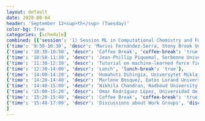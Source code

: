 ```yaml
---
layout: default
date: 2020-08-04
header: 'September 12<sup>th</sup> (Tuesday)'
color-bg: True
categories: [schedule]
combined: [{'session': '1) Session ML in Computational Chemistry and Force Field Development', 'time': '9:00-9:50', 'descr': 'Registration' , 'talk': 'true'},
{'time': '9:50-10:30', 'descr': 'Marivi Fernández-Serra, Stony Brook University', 'talk': 'true'},
{'time': '10:30-10:50', 'descr': 'Coffee Break', 'coffee-break': 'true'},
{'time': '10:50-11:30', 'descr': 'Jean-Phillip Piquemal, Sorbonne Universite', 'talk': 'true'},
{'time': '11:30-12:30', 'descr': 'Tutorial on machine-learned force fields, Stefan Chmiela, Technische Universitat Berlin', 'tutorial': 'true'},
{'time': '12:30-14:00', 'descr': 'Lunch', 'lunch-break': 'true'},
{'time': '14:00-14:20', 'descr': 'Humahuti Dihingia, Universytet Miklaja (DC 1)', 'talk': 'true'},
{'time': '14:20-14:40', 'descr': 'Marlene Bosquez, Eotos Lorand University (DC 2)', 'talk': 'true'},
{'time': '14:40-15:00', 'descr': 'Nikhila Chandran, Radboud University (DC 3)', 'talk': 'true'},
{'time': '15:00-15:20', 'descr': 'Omar Rodríguez López, Universidad de Santiago de Compostela (DC 4)', 'talk': 'true'},
{'time': '15:20-15:40', 'descr': 'Coffee Break', 'coffee-break': 'true'},
{'time': '15:40-17:00', 'descr': 'Discussions about Work Groups', 'discussion': 'true'}
]
---
```

